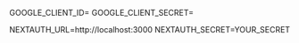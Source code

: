 GOOGLE_CLIENT_ID=
GOOGLE_CLIENT_SECRET=

NEXTAUTH_URL=http://localhost:3000
NEXTAUTH_SECRET=YOUR_SECRET

